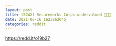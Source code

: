 ```yaml
--- 
layout: post 
title: (SCWX) Secureworks Corps undervalued 🚀🚀🚀 
date: 2021-06-16 1623862045 
categories: reddit 
--- 
```

https://redd.it/o19b27